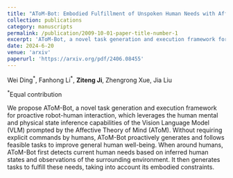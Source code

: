 ```yaml
---
title: "AToM-Bot: Embodied Fulfillment of Unspoken Human Needs with Affective Theory of Mind"
collection: publications
category: manuscripts
permalink: /publication/2009-10-01-paper-title-number-1
excerpt: 'AToM-Bot, a novel task generation and execution framework for proactive robot-human interaction, which leverages the human mental and physical state inference capabilities of the Vision Language Model (VLM) prompted by the Affective Theory of Mind (AToM)'
date: 2024-6-20
venue: 'arxiv'
paperurl: 'https://arxiv.org/pdf/2406.08455'
---
```

Wei Ding<sup>\*</sup>, Fanhong Li<sup>\*</sup>, **Ziteng Ji**, Zhengrong Xue, Jia Liu

<sup>*</sup>Equal contribution

We propose AToM-Bot, a novel task generation and execution framework for proactive robot-human interaction, which leverages the human mental and physical state inference capabilities of the Vision Language Model (VLM) prompted by the Affective Theory of Mind (AToM). Without requiring explicit commands by humans, AToM-Bot proactively generates and follows feasible tasks to improve general human well-being. When around humans, AToM-Bot first detects current human needs based on inferred human states and observations of the surrounding environment. It then generates tasks to fulfill these needs, taking into account its embodied constraints.
